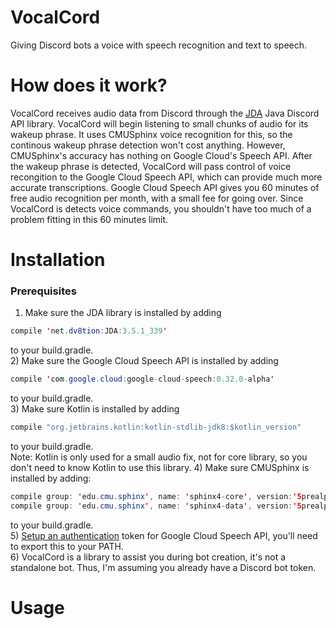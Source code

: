 # VocalCord
Giving Discord bots a voice with speech recognition and text to speech.

# How does it work?
VocalCord receives audio data from Discord through the [JDA](https://github.com/DV8FromTheWorld/JDA) Java Discord API library. VocalCord
will begin listening to small chunks of audio for its wakeup phrase. It uses CMUSphinx voice recognition for this, so the continous wakeup
phrase detection won't cost anything. However, CMUSphinx's accuracy has nothing on Google Cloud's Speech API. After the wakeup phrase is
detected, VocalCord will pass control of voice recongition to the Google Cloud Speech API, which can provide much more accurate transcriptions.
Google Cloud Speech API gives you 60 minutes of free audio recognition per month, with a small fee for going over. Since VocalCord is detects
voice commands, you shouldn't have too much of a problem fitting in this 60 minutes limit.

# Installation
### Prerequisites
1) Make sure the JDA library is installed by adding 
```java
compile 'net.dv8tion:JDA:3.5.1_339'
``` 
to your build.gradle.  
2) Make sure the Google Cloud Speech API is installed by adding 
```java
compile 'com.google.cloud:google-cloud-speech:0.32.0-alpha'
``` 
to your build.gradle.  
3) Make sure Kotlin is installed by adding 
```java
compile "org.jetbrains.kotlin:kotlin-stdlib-jdk8:$kotlin_version"
``` 
to your build.gradle.  
Note: Kotlin is only used for a small audio fix, not for core library, so you don't need to know Kotlin to use this library.
4) Make sure CMUSphinx is installed by adding:  
```java
compile group: 'edu.cmu.sphinx', name: 'sphinx4-core', version:'5prealpha-SNAPSHOT'
compile group: 'edu.cmu.sphinx', name: 'sphinx4-data', version:'5prealpha-SNAPSHOT'
```
to your build.gradle.  
5) [Setup an authentication](https://cloud.google.com/speech/docs/reference/libraries) token for Google Cloud Speech API, you'll need to export this to your PATH.   
6) VocalCord is a library to assist you during bot creation, it's not a standalone bot. Thus, I'm assuming you already have a Discord bot token.

# Usage

